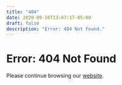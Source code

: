 ```yaml
---
title: "404"
date: 2020-09-16T13:07:17-05:00
draft: false
description: "Error: 404 Not Found."
---
```

Error: 404 Not Found
====================

Please continue browsing our [website](/).
